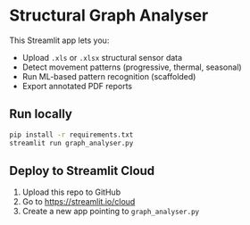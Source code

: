 # Structural Graph Analyser

This Streamlit app lets you:
- Upload `.xls` or `.xlsx` structural sensor data
- Detect movement patterns (progressive, thermal, seasonal)
- Run ML-based pattern recognition (scaffolded)
- Export annotated PDF reports

## Run locally

```bash
pip install -r requirements.txt
streamlit run graph_analyser.py
```

## Deploy to Streamlit Cloud

1. Upload this repo to GitHub
2. Go to https://streamlit.io/cloud
3. Create a new app pointing to `graph_analyser.py`
